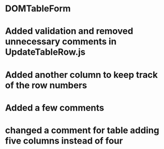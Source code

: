 # DOMTableForm
# Added validation and removed unnecessary comments in UpdateTableRow.js
# Added another column to keep track of the row numbers
# Added a few comments
# changed a comment for table adding five columns instead of four
